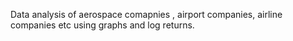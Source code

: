 Data analysis of aerospace comapnies , airport companies, airline companies etc using graphs and log returns.

